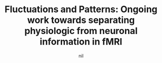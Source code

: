 ---
title: "Fluctuations and Patterns: Ongoing work towards separating physiologic from neuronal information in fMRI"
project_id: 
date: nil
conference_id: ""
presenters:
   - peter_bandettini
summary: "Outstanding fellow program tour, NIH"
file: /assets/presentations/
filename: 
layout: presentation
---